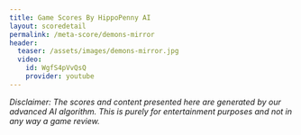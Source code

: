```yaml
---
title: Game Scores By HippoPenny AI
layout: scoredetail
permalink: /meta-score/demons-mirror
header:
  teaser: /assets/images/demons-mirror.jpg
  video:
    id: WgfS4pVvQsQ
    provider: youtube
---
```

*Disclaimer: The scores and content presented here are generated by our advanced AI algorithm. This is purely for entertainment purposes and not in any way a game review.*
